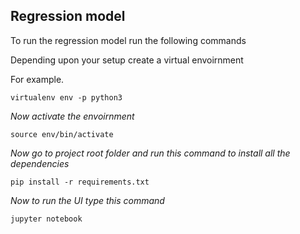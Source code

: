 ## Regression model 

To run the regression model run the following commands

Depending upon your setup create a virtual envoirnment

For example.
```
virtualenv env -p python3
```
*Now activate the envoirnment*
```
source env/bin/activate
```
*Now go to project root folder and run this command to install all the dependencies*
```
pip install -r requirements.txt
```
*Now to run the UI type this command*
```
jupyter notebook
```